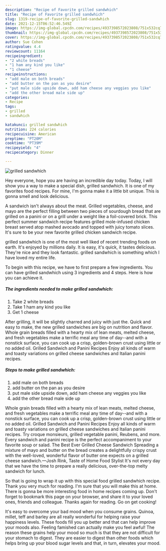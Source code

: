 ```yaml
---
description: "Recipe of Favorite grilled sandwhich"
title: "Recipe of Favorite grilled sandwhich"
slug: 1319-recipe-of-favorite-grilled-sandwhich
date: 2021-12-15T06:52:46.549Z
image: https://img-global.cpcdn.com/recipes/4937398572023808/751x532cq70/grilled-sandwhich-recipe-main-photo.jpg
thumbnail: https://img-global.cpcdn.com/recipes/4937398572023808/751x532cq70/grilled-sandwhich-recipe-main-photo.jpg
cover: https://img-global.cpcdn.com/recipes/4937398572023808/751x532cq70/grilled-sandwhich-recipe-main-photo.jpg
author: Sue Cohen
ratingvalue: 4.4
reviewcount: 11164
recipeingredient:
- "2 white breads"
- "1 ham any kind you like"
- "1 cheese"
recipeinstructions:
- "add male on both breads"
- "add butter on the pan as you desire"
- "put male side upside down, add ham cheese any veggies you like"
- "add the other bread male side up"
categories:
- Recipe
tags:
- grilled
- sandwhich

katakunci: grilled sandwhich 
nutrition: 224 calories
recipecuisine: American
preptime: "PT20M"
cooktime: "PT39M"
recipeyield: "4"
recipecategory: Dinner

---
```



![grilled sandwhich](https://img-global.cpcdn.com/recipes/4937398572023808/751x532cq70/grilled-sandwhich-recipe-main-photo.jpg)

Hey everyone, hope you are having an incredible day today. Today, I will show you a way to make a special dish, grilled sandwhich. It is one of my favorites food recipes. For mine, I'm gonna make it a little bit unique. This is gonna smell and look delicious.

A sandwich isn&#39;t always about the meat. Grilled vegetables, cheese, and mayo are the perfect filling between two pieces of sourdough bread that are grilled on a panini or on a grill under a weight like a foil-covered brick. This perfect summer sandwich recipe features grilled mole-infused chicken breast served atop mashed avocado and topped with juicy tomato slices. It&#39;s sure to be your new favorite grilled chicken sandwich recipe.

grilled sandwhich is one of the most well liked of recent trending foods on earth. It's enjoyed by millions daily. It is easy, it's quick, it tastes delicious. They're nice and they look fantastic. grilled sandwhich is something which I have loved my entire life.


To begin with this recipe, we have to first prepare a few ingredients. You can have grilled sandwhich using 3 ingredients and 4 steps. Here is how you can achieve it.

<!--inarticleads1-->

##### The ingredients needed to make grilled sandwhich:

1. Take 2 white breads
1. Take 1 ham any kind you like
1. Get 1 cheese


After grilling, it will be slightly charred and juicy with just the. Quick and easy to make, the new grilled sandwiches are big on nutrition and flavor. Whole grain breads filled with a hearty mix of lean meats, melted cheese, and fresh vegetables make a terrific meal any time of day--and with a nonstick surface, you can cook up a crisp, golden-brown crust using little or no added oil. Grilled Sandwich and Panini Recipes Enjoy all kinds of warm and toasty variations on grilled cheese sandwiches and Italian panini recipes. 

<!--inarticleads2-->

##### Steps to make grilled sandwhich:

1. add male on both breads
1. add butter on the pan as you desire
1. put male side upside down, add ham cheese any veggies you like
1. add the other bread male side up


Whole grain breads filled with a hearty mix of lean meats, melted cheese, and fresh vegetables make a terrific meal any time of day--and with a nonstick surface, you can cook up a crisp, golden-brown crust using little or no added oil. Grilled Sandwich and Panini Recipes Enjoy all kinds of warm and toasty variations on grilled cheese sandwiches and Italian panini recipes. Try croque monsieurs, grilled vegetable panini, Reubens, and more. Every sandwich and panini recipe is the perfect accompaniment to your favorite soup or salad. The Best Ever Grilled Cheese Sandwich Spreading a mixture of mayo and butter on the bread creates a delightfully crispy crust with the well-loved, wonderful flavor of butter one expects on a grilled cheese sandwich.—Josh Rink, Taste of Home Food Stylist It&#39;s not every day that we have the time to prepare a really delicious, over-the-top melty sandwich for lunch. 

So that is going to wrap it up with this special food grilled sandwhich recipe. Thank you very much for reading. I'm sure that you will make this at home. There is gonna be more interesting food in home recipes coming up. Don't forget to bookmark this page on your browser, and share it to your loved ones, friends and colleague. Thanks again for reading. Go on get cooking!

It's easy to overcome your bad mood when you consume grains. Quinoa, millet, teff and barley are all really wonderful for helping raise your happiness levels. These foods fill you up better and that can help improve your moods also. Feeling famished can actually make you feel awful! The reason these grains help your mood so much is that they are not difficult for your stomach to digest. They are easier to digest than other foods which helps bring up your blood sugar levels and that, in turn, elevates your mood.
